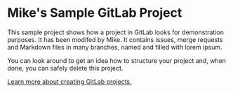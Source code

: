 # Mike's Sample GitLab Project

This sample project shows how a project in GitLab looks for demonstration purposes. It has been modifed by Mike.  It contains issues, merge requests and Markdown files in many branches,
named and filled with lorem ipsum.

You can look around to get an idea how to structure your project and, when done, you can safely delete this project.

[Learn more about creating GitLab projects.](https://docs.gitlab.com/ee/gitlab-basics/create-project.html)
